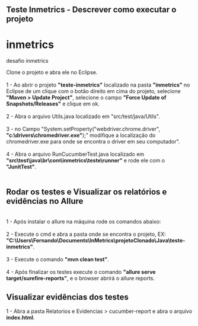 ## Teste Inmetrics - Descrever como executar o projeto

# inmetrics
desafio inmetrics

Clone o projeto e abra ele no Eclipse.<br/><br/>
1 - Ao abrir o projeto <b>"teste-inmetrics"</b> localizado na pasta <b>"inmetrics"</b> no Eclipse de um clique com o botão direito em cima do projeto, selecione <b>"Maven > Update Project"</b>, selecione o campo <b>"Force Update of Snapshots/Releases"</b> e clique em ok.<br/><br/>
2 - Abra o arquivo Utils.java localizado em "src/test/java/Utils". <br/><br/>
3 - no Campo "System.setProperty("webdriver.chrome.driver", <b>"c:\\drivers\\chromedriver.exe"</b>);" modifique a localização do chromedriver.exe para onde se encontra o driver em seu computador".<br/><br/>
4 - Abra o arquivo RunCucumberTest.java localizado em <b>"src\test\java\br\com\inmetrics\teste\runner"</b> e rode ele com o <b>"JunitTest"</b>.<br/><br/>

<h2>Rodar os testes e Visualizar os relatórios e evidências no Allure</h2><br/>
1 - Após instalar o allure na máquina rode os comandos abaixo:<br/><br/>
2 - Execute o cmd e abra a pasta onde se encontra o projeto, EX: <b>"C:\Users\Fernando\Documents\InMetrics\projetoClonado\Java\teste-inmetrics"</b>.<br/><br/>
3 - Execute o comando <b>"mvn clean test"</b>.<br/><br/>
4 - Após finalizar os testes execute o comando <b>"allure serve target/surefire-reports"</b>, e o browser abrirá o allure reports.

<h2>Visualizar evidências dos testes</h2>
1 - Abra a pasta Relatorios e Evidencias > cucumber-report e abra o arquivo <b>index.html</b>.
